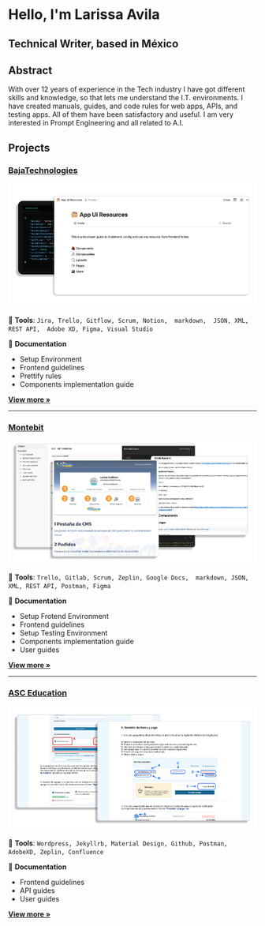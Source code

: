# Hello,  I'm Larissa Avila
## Technical Writer, based in México


## Abstract

With over 12 years of experience in the Tech industry I have got different skills and knowledge, so that lets me understand the I.T. environments.
I have created manuals, guides, and code rules for web apps, APIs, and testing apps. All of them have been satisfactory and useful.
I am very interested in Prompt Engineering and all related to A.I.



## Projects

### [BajaTechnologies](/bajatechnologies/details.md)

![](/bajatechnologies/assets/bt_abstract.png)


:wrench: **Tools**: `Jira, Trello, Gitflow, Scrum, Notion,  markdown,  JSON, XML, REST API,  Adobe XD, Figma, Visual Studio`

:bookmark_tabs: **Documentation**

- Setup Environment
- Frontend guidelines
- Prettify rules
- Components implementation guide



 **[View more »](/bajatechnologies/details.md "bajatechnologies")**


---------


### [Montebit](/montebit/details.md)

![](/montebit/assets/mb_abstract.png)


:wrench: **Tools**: `Trello, Gitlab, Scrum, Zeplin, Google Docs,  markdown, JSON, XML, REST API, Postman, Figma`

:bookmark_tabs: **Documentation**

- Setup Frotend Environment
- Frontend guidelines
- Setup Testing Environment
- Components implementation guide
- User guides


 **[View more »](/montebit/details.md "montebit")**



---------


### [ASC Education](/asceducation/details.md)

![](/asceducation/assets/asc_abstract.png)


:wrench: **Tools**: `Wordpress, Jekyllrb, Material Design, Github, Postman, AdobeXD, Zeplin, Confluence`

:bookmark_tabs: **Documentation**

- Frontend guidelines
- API guides
- User guides




 **[View more »](/asceducation/details.md "asceducation")**


